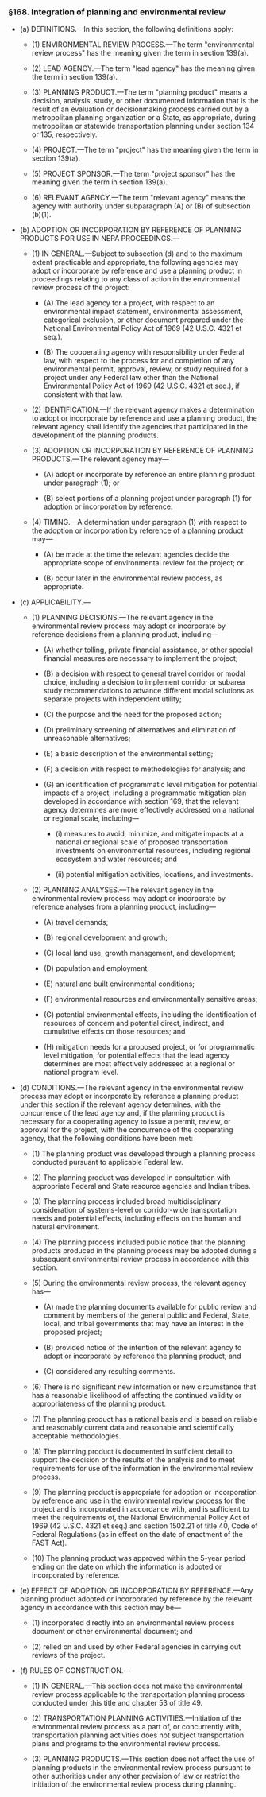 ### §168. Integration of planning and environmental review
* (a) DEFINITIONS.—In this section, the following definitions apply:

  * (1) ENVIRONMENTAL REVIEW PROCESS.—The term "environmental review process" has the meaning given the term in section 139(a).

  * (2) LEAD AGENCY.—The term "lead agency" has the meaning given the term in section 139(a).

  * (3) PLANNING PRODUCT.—The term "planning product" means a decision, analysis, study, or other documented information that is the result of an evaluation or decisionmaking process carried out by a metropolitan planning organization or a State, as appropriate, during metropolitan or statewide transportation planning under section 134 or 135, respectively.

  * (4) PROJECT.—The term "project" has the meaning given the term in section 139(a).

  * (5) PROJECT SPONSOR.—The term "project sponsor" has the meaning given the term in section 139(a).

  * (6) RELEVANT AGENCY.—The term "relevant agency" means the agency with authority under subparagraph (A) or (B) of subsection (b)(1).


* (b) ADOPTION OR INCORPORATION BY REFERENCE OF PLANNING PRODUCTS FOR USE IN NEPA PROCEEDINGS.—

  * (1) IN GENERAL.—Subject to subsection (d) and to the maximum extent practicable and appropriate, the following agencies may adopt or incorporate by reference and use a planning product in proceedings relating to any class of action in the environmental review process of the project:

    * (A) The lead agency for a project, with respect to an environmental impact statement, environmental assessment, categorical exclusion, or other document prepared under the National Environmental Policy Act of 1969 (42 U.S.C. 4321 et seq.).

    * (B) The cooperating agency with responsibility under Federal law, with respect to the process for and completion of any environmental permit, approval, review, or study required for a project under any Federal law other than the National Environmental Policy Act of 1969 (42 U.S.C. 4321 et seq.), if consistent with that law.


  * (2) IDENTIFICATION.—If the relevant agency makes a determination to adopt or incorporate by reference and use a planning product, the relevant agency shall identify the agencies that participated in the development of the planning products.

  * (3) ADOPTION OR INCORPORATION BY REFERENCE OF PLANNING PRODUCTS.—The relevant agency may—

    * (A) adopt or incorporate by reference an entire planning product under paragraph (1); or

    * (B) select portions of a planning project under paragraph (1) for adoption or incorporation by reference.


  * (4) TIMING.—A determination under paragraph (1) with respect to the adoption or incorporation by reference of a planning product may—

    * (A) be made at the time the relevant agencies decide the appropriate scope of environmental review for the project; or

    * (B) occur later in the environmental review process, as appropriate.


* (c) APPLICABILITY.—

  * (1) PLANNING DECISIONS.—The relevant agency in the environmental review process may adopt or incorporate by reference decisions from a planning product, including—

    * (A) whether tolling, private financial assistance, or other special financial measures are necessary to implement the project;

    * (B) a decision with respect to general travel corridor or modal choice, including a decision to implement corridor or subarea study recommendations to advance different modal solutions as separate projects with independent utility;

    * (C) the purpose and the need for the proposed action;

    * (D) preliminary screening of alternatives and elimination of unreasonable alternatives;

    * (E) a basic description of the environmental setting;

    * (F) a decision with respect to methodologies for analysis; and

    * (G) an identification of programmatic level mitigation for potential impacts of a project, including a programmatic mitigation plan developed in accordance with section 169, that the relevant agency determines are more effectively addressed on a national or regional scale, including—

      * (i) measures to avoid, minimize, and mitigate impacts at a national or regional scale of proposed transportation investments on environmental resources, including regional ecosystem and water resources; and

      * (ii) potential mitigation activities, locations, and investments.


  * (2) PLANNING ANALYSES.—The relevant agency in the environmental review process may adopt or incorporate by reference analyses from a planning product, including—

    * (A) travel demands;

    * (B) regional development and growth;

    * (C) local land use, growth management, and development;

    * (D) population and employment;

    * (E) natural and built environmental conditions;

    * (F) environmental resources and environmentally sensitive areas;

    * (G) potential environmental effects, including the identification of resources of concern and potential direct, indirect, and cumulative effects on those resources; and

    * (H) mitigation needs for a proposed project, or for programmatic level mitigation, for potential effects that the lead agency determines are most effectively addressed at a regional or national program level.


* (d) CONDITIONS.—The relevant agency in the environmental review process may adopt or incorporate by reference a planning product under this section if the relevant agency determines, with the concurrence of the lead agency and, if the planning product is necessary for a cooperating agency to issue a permit, review, or approval for the project, with the concurrence of the cooperating agency, that the following conditions have been met:

  * (1) The planning product was developed through a planning process conducted pursuant to applicable Federal law.

  * (2) The planning product was developed in consultation with appropriate Federal and State resource agencies and Indian tribes.

  * (3) The planning process included broad multidisciplinary consideration of systems-level or corridor-wide transportation needs and potential effects, including effects on the human and natural environment.

  * (4) The planning process included public notice that the planning products produced in the planning process may be adopted during a subsequent environmental review process in accordance with this section.

  * (5) During the environmental review process, the relevant agency has—

    * (A) made the planning documents available for public review and comment by members of the general public and Federal, State, local, and tribal governments that may have an interest in the proposed project;

    * (B) provided notice of the intention of the relevant agency to adopt or incorporate by reference the planning product; and

    * (C) considered any resulting comments.


  * (6) There is no significant new information or new circumstance that has a reasonable likelihood of affecting the continued validity or appropriateness of the planning product.

  * (7) The planning product has a rational basis and is based on reliable and reasonably current data and reasonable and scientifically acceptable methodologies.

  * (8) The planning product is documented in sufficient detail to support the decision or the results of the analysis and to meet requirements for use of the information in the environmental review process.

  * (9) The planning product is appropriate for adoption or incorporation by reference and use in the environmental review process for the project and is incorporated in accordance with, and is sufficient to meet the requirements of, the National Environmental Policy Act of 1969 (42 U.S.C. 4321 et seq.) and section 1502.21 of title 40, Code of Federal Regulations (as in effect on the date of enactment of the FAST Act).

  * (10) The planning product was approved within the 5-year period ending on the date on which the information is adopted or incorporated by reference.


* (e) EFFECT OF ADOPTION OR INCORPORATION BY REFERENCE.—Any planning product adopted or incorporated by reference by the relevant agency in accordance with this section may be—

  * (1) incorporated directly into an environmental review process document or other environmental document; and

  * (2) relied on and used by other Federal agencies in carrying out reviews of the project.


* (f) RULES OF CONSTRUCTION.—

  * (1) IN GENERAL.—This section does not make the environmental review process applicable to the transportation planning process conducted under this title and chapter 53 of title 49.

  * (2) TRANSPORTATION PLANNING ACTIVITIES.—Initiation of the environmental review process as a part of, or concurrently with, transportation planning activities does not subject transportation plans and programs to the environmental review process.

  * (3) PLANNING PRODUCTS.—This section does not affect the use of planning products in the environmental review process pursuant to other authorities under any other provision of law or restrict the initiation of the environmental review process during planning.